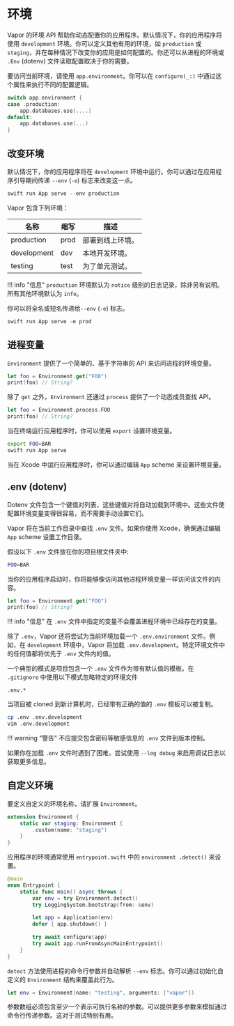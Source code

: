 # 环境

Vapor 的环境 API 帮助你动态配置你的应用程序。默认情况下，你的应用程序将使用 `development` 环境。你可以定义其他有用的环境，如 `production` 或 `staging`，并在每种情况下改变你的应用是如何配置的。你还可以从进程的环境或 `.Env` (dotenv) 文件读取配置取决于你的需要。

要访问当前环境，请使用 `app.environment`。你可以在 `configure(_:)` 中通过这个属性来执行不同的配置逻辑。

```swift
switch app.environment {
case .production:
    app.databases.use(....)
default:
    app.databases.use(...)
}
```

## 改变环境

默认情况下，你的应用程序将在 `development` 环境中运行。你可以通过在应用程序引导期间传递 `--env` (`-e`) 标志来改变这一点。

```swift
swift run App serve --env production
```

Vapor 包含下列环境：

|名称|缩写|描述|
|-|-|-|
|production|prod|部署到线上环境。|
|development|dev|本地开发环境。|
|testing|test|为了单元测试。|

!!! info "信息"
    `production` 环境默认为 `notice` 级别的日志记录，除非另有说明。所有其他环境默认为 `info`。

你可以将全名或短名传递给`--env` (`-e`) 标志。

```swift
swift run App serve -e prod
```

## 进程变量

`Environment` 提供了一个简单的、基于字符串的 API 来访问进程的环境变量。

```swift
let foo = Environment.get("FOO")
print(foo) // String?
```

除了 `get` 之外，`Environment` 还通过 `process` 提供了一个动态成员查找 API。

```swift
let foo = Environment.process.FOO
print(foo) // String?
```

当在终端运行应用程序时，你可以使用 `export` 设置环境变量。

```sh
export FOO=BAR
swift run App serve
```

当在 Xcode 中运行应用程序时，你可以通过编辑 `App` scheme 来设置环境变量。

## .env (dotenv)

Dotenv 文件包含一个键值对列表，这些键值对将自动加载到环境中。这些文件使配置环境变量变得很容易，而不需要手动设置它们。

Vapor 将在当前工作目录中查找 `.env` 文件。如果你使用 Xcode，确保通过编辑 `App` scheme 设置工作目录。

假设以下 `.env` 文件放在你的项目根文件夹中:

```sh
FOO=BAR
```

当你的应用程序启动时，你将能够像访问其他进程环境变量一样访问该文件的内容。

```swift
let foo = Environment.get("FOO")
print(foo) // String?
```

!!! info "信息"
    在 `.env` 文件中指定的变量不会覆盖进程环境中已经存在的变量。

除了 `.env`，Vapor 还将尝试为当前环境加载一个 `.env.environment` 文件。例如，在 `development` 环境中，Vapor 将加载 `.env.development`。特定环境文件中的任何值都将优先于 `.env` 文件内的值。

一个典型的模式是项目包含一个 `.env` 文件作为带有默认值的模板。在 `.gitignore` 中使用以下模式忽略特定的环境文件

```gitignore
.env.*
```

当项目被 cloned 到新计算机时，已经带有正确的值的 `.env` 模板可以被复制。

```sh
cp .env .env.development
vim .env.development
```

!!! warning "警告"
    不应提交包含密码等敏感信息的 `.env` 文件到版本控制。

如果你在加载 `.env` 文件时遇到了困难，尝试使用 `--log debug` 来启用调试日志以获取更多信息。

## 自定义环境

要定义自定义的环境名称，请扩展 `Environment`。

```swift
extension Environment {
    static var staging: Environment {
        .custom(name: "staging")
    }
}
```

应用程序的环境通常使用 `entrypoint.swift` 中的 `environment .detect()` 来设置。

```swift
@main
enum Entrypoint {
    static func main() async throws {
        var env = try Environment.detect()
        try LoggingSystem.bootstrap(from: &env)
        
        let app = Application(env)
        defer { app.shutdown() }
        
        try await configure(app)
        try await app.runFromAsyncMainEntrypoint()
    }
}
```

`detect` 方法使用进程的命令行参数并自动解析 `--env` 标志。你可以通过初始化自定义的 `Environment` 结构来覆盖此行为。

```swift
let env = Environment(name: "testing", arguments: ["vapor"])
```

参数数组必须包含至少一个表示可执行名称的参数。可以提供更多参数来模拟通过命令行传递参数。这对于测试特别有用。
